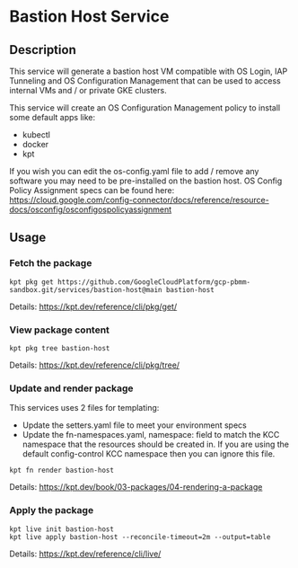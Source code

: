 # Bastion Host Service

## Description
This service will generate a bastion host VM compatible with OS Login, IAP Tunneling and OS Configuration Management that can be used to access internal VMs and / or private GKE clusters.

This service will create an OS Configuration Management policy to install some default apps like:

- kubectl
- docker
- kpt

If you wish you can edit the os-config.yaml file to add / remove any software you may need to be pre-installed on the bastion host. OS Config Policy Assignment specs can be found here: https://cloud.google.com/config-connector/docs/reference/resource-docs/osconfig/osconfigospolicyassignment

## Usage

### **Fetch the package**
`kpt pkg get https://github.com/GoogleCloudPlatform/gcp-pbmm-sandbox.git/services/bastion-host@main bastion-host`

Details: https://kpt.dev/reference/cli/pkg/get/

### **View package content**
`kpt pkg tree bastion-host`

Details: https://kpt.dev/reference/cli/pkg/tree/

### **Update and render package**
This services uses 2 files for templating:
- Update the setters.yaml file to meet your environment specs
- Update the fn-namespaces.yaml, namespace: field to match the KCC namespace that the resources should be created in. If you are using the default config-control KCC namespace then you can ignore this file.

`kpt fn render bastion-host`

Details: https://kpt.dev/book/03-packages/04-rendering-a-package

### **Apply the package**
```
kpt live init bastion-host
kpt live apply bastion-host --reconcile-timeout=2m --output=table
```
Details: https://kpt.dev/reference/cli/live/
